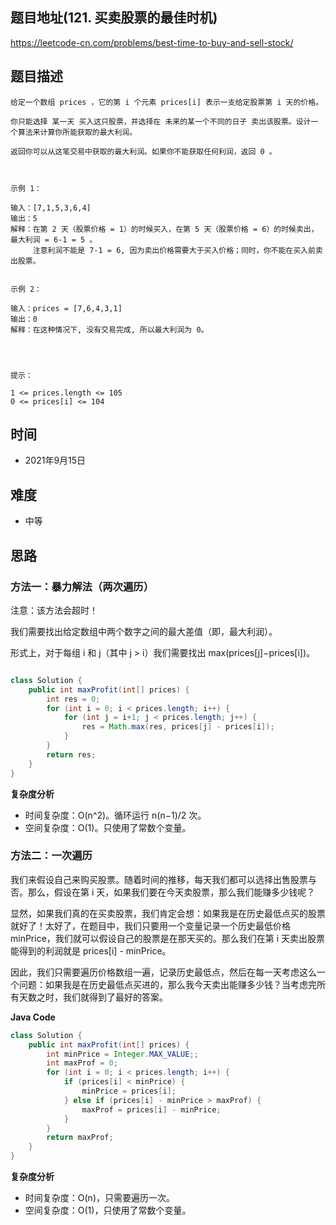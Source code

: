 
## 题目地址(121. 买卖股票的最佳时机)

https://leetcode-cn.com/problems/best-time-to-buy-and-sell-stock/

## 题目描述

```
给定一个数组 prices ，它的第 i 个元素 prices[i] 表示一支给定股票第 i 天的价格。

你只能选择 某一天 买入这只股票，并选择在 未来的某一个不同的日子 卖出该股票。设计一个算法来计算你所能获取的最大利润。

返回你可以从这笔交易中获取的最大利润。如果你不能获取任何利润，返回 0 。

 

示例 1：

输入：[7,1,5,3,6,4]
输出：5
解释：在第 2 天（股票价格 = 1）的时候买入，在第 5 天（股票价格 = 6）的时候卖出，最大利润 = 6-1 = 5 。
     注意利润不能是 7-1 = 6, 因为卖出价格需要大于买入价格；同时，你不能在买入前卖出股票。


示例 2：

输入：prices = [7,6,4,3,1]
输出：0
解释：在这种情况下, 没有交易完成, 所以最大利润为 0。


 

提示：

1 <= prices.length <= 105
0 <= prices[i] <= 104
```

## 时间

- 2021年9月15日

## 难度

- 中等

## 思路

### 方法一：暴力解法（两次遍历）

注意：该方法会超时！

我们需要找出给定数组中两个数字之间的最大差值（即，最大利润）。

形式上，对于每组 i 和 j（其中 j > i）我们需要找出 max(prices[j]−prices[i])。

```java

class Solution {
    public int maxProfit(int[] prices) {
        int res = 0;
        for (int i = 0; i < prices.length; i++) {
            for (int j = i+1; j < prices.length; j++) {
                res = Math.max(res, prices[j] - prices[i]);
            }
        }
        return res;
    }
}

```

**复杂度分析**

- 时间复杂度：O(n^2)。循环运行 n(n−1)/2 次。
- 空间复杂度：O(1)。只使用了常数个变量。

### 方法二：一次遍历
我们来假设自己来购买股票。随着时间的推移，每天我们都可以选择出售股票与否。那么，假设在第 i 天，如果我们要在今天卖股票，那么我们能赚多少钱呢？

显然，如果我们真的在买卖股票，我们肯定会想：如果我是在历史最低点买的股票就好了！太好了，在题目中，我们只要用一个变量记录一个历史最低价格 minPrice，我们就可以假设自己的股票是在那天买的。那么我们在第 i 天卖出股票能得到的利润就是 prices[i] - minPrice。

因此，我们只需要遍历价格数组一遍，记录历史最低点，然后在每一天考虑这么一个问题：如果我是在历史最低点买进的，那么我今天卖出能赚多少钱？当考虑完所有天数之时，我们就得到了最好的答案。


**Java Code**
```java
class Solution {
    public int maxProfit(int[] prices) {
        int minPrice = Integer.MAX_VALUE;;
        int maxProf = 0;
        for (int i = 0; i < prices.length; i++) {
            if (prices[i] < minPrice) {
                minPrice = prices[i];
            } else if (prices[i] - minPrice > maxProf) {
                maxProf = prices[i] - minPrice;
            }
        }
        return maxProf;   
    }
}
```

**复杂度分析**

- 时间复杂度：O(n)，只需要遍历一次。
- 空间复杂度：O(1)，只使用了常数个变量。



